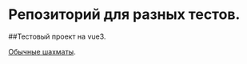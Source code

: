 # Репозиторий для разных тестов.

##Тестовый проект на vue3.

[Обычные шахматы](http://black-friday.ru.xsph.ru/).
